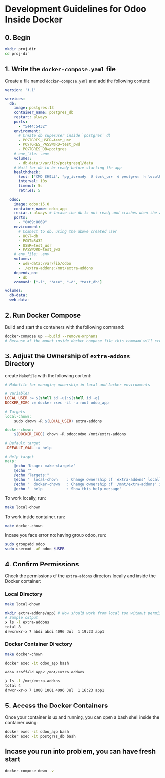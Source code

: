 # Development Guidelines for Odoo Inside Docker

## 0. Begin

```sh
mkdir proj-dir
cd proj-dir
```

## 1. Write the `docker-compose.yaml` file

Create a file named `docker-compose.yaml` and add the following content:

```yaml
version: '3.1'

services:
  db:
    image: postgres:13
    container_name: postgres_db
    restart: always
    ports:
      - "5444:5432"
    environment:
      # Create db superuser inside `postgres` db
      - POSTGRES_USER=test_usr
      - POSTGRES_PASSWORD=test_pwd
      - POSTGRES_DB=postgres
    # env_file: .env
    volumes:
      - db-data:/var/lib/postgresql/data
    # Wait for db to be ready before starting the app
    healthcheck:
      test: ["CMD-SHELL", "pg_isready -U test_usr -d postgres -h localhost"]
      interval: 10s
      timeout: 5s
      retries: 5

  odoo:
    image: odoo:15.0
    container_name: odoo_app
    restart: always # Incase the db is not ready and crashes when the app try to connect
    ports:
      - "8069:8069"
    environment:
      # Connect to db, using the above created user
      - HOST=db
      - PORT=5432
      - USER=test_usr
      - PASSWORD=test_pwd
    # env_file: .env
    volumes:
      - web-data:/var/lib/odoo
      - ./extra-addons:/mnt/extra-addons
    depends_on:
      - db
    command: ["-i", "base", "-d", "test_db"]

volumes:
  db-data:
  web-data:
```

## 2. Run Docker Compose

Build and start the containers with the following command:

```sh
docker-compose up --build --remove-orphans
# Because of the mount inside docker compose file this command will create `extra-addons` dir inside `proj-dir`
```

## 3. Adjust the Ownership of `extra-addons` Directory

create `Makefile` with the following content:

```makefile
# Makefile for managing ownership in local and Docker environments

# Variables
LOCAL_USER := $(shell id -u):$(shell id -g)
DOCKER_EXEC := docker exec -it -u root odoo_app

# Targets
local-chown:
	sudo chown -R $(LOCAL_USER) extra-addons

docker-chown:
	$(DOCKER_EXEC) chown -R odoo:odoo /mnt/extra-addons

# Default target
.DEFAULT_GOAL := help

# Help target
help:
	@echo "Usage: make <target>"
	@echo ""
	@echo "Targets:"
	@echo "  local-chown    : Change ownership of 'extra-addons' locally"
	@echo "  docker-chown   : Change ownership of '/mnt/extra-addons' inside Docker container"
	@echo "  help           : Show this help message"
```

To work locally, run:

```sh
make local-chown
```

To work inside container, run:

```sh
make docker-chown
```

Incase you face error not having group odoo, run:

```sh
sudo groupadd odoo
sudo usermod -aG odoo $USER
```

## 4. Confirm Permissions

Check the permissions of the `extra-addons` directory locally and inside the Docker container:

### Local Directory

```sh
make local-chown

mkdir extra-addons/app1 # Now should work from local too without permission error
# Sample output
❯ ls -l extra-addons
total 8
drwxrwxr-x 7 abdi abdi 4096 Jul  1 19:23 app1
```

### Docker Container Directory

```sh
make docker-chown

docker exec -it odoo_app bash

odoo scaffold app2 /mnt/extra-addons

❯ ls -l /mnt/extra-addons
total 4
drwxr-xr-x 7 1000 1001 4096 Jul  1 16:23 app1

```


## 5. Access the Docker Containers

Once your container is up and running, you can open a bash shell inside the container using:

```sh
docker exec -it odoo_app bash
docker exec -it postgres_db bash
```

## Incase you run into problem, you can have fresh start

```sh
docker-compose down -v
```